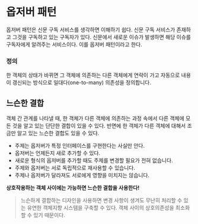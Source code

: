 # 옵저버 패턴
옵저버 패턴은 신문 구독 서비스를 생각하면 이해하기 쉽다. 신문 구독 서비스가 존재하고 그것을 구독하고 있는 구독자가 있다. 신문에서 새로운 이슈가 발생하면 해당 이슈를 구독자에게 알려주는 서비스이다. 이를 옵저버 패턴이라고 한다.

### 정의
한 객체의 상태가 바뀌면 그 객체에 의존하는 다른 객체에게 연락이 가고 자동으로 내용이 갱신되는 방식으로 일대다(one-to-many) 의존성을 정의합니다.

## 느슨한 결합
객체 간 관계를 나타낼 때, 한 객체가 다른 객체에 의존하는 과정 속에서 다른 객체에 모든 것을 알고 있는 단단한 결합이 있을 수 있다. 반면에 한 객체가 다른 객체에 대해서 조금만 알고 있는 느슨한 결합도 있을 수 있다.

- 주제는 옵저버가 특정 인터페이스를 구현한다는 사실만 안다.
- 옵저버는 언제든지 새로 추가할 수 있다.
- 새로운 형식의 옵저버를 추가할 때도 주제를 변경할 필요가 전혀 없습니다.
- 주제와 옵저버는 서로 독립적으로 재사용할 수 있습니다.
- 주제나 옵저버가 달라져도 서로에게 영향을 미치지는 않습니다.

**상호작용하는 객체 사이에는 가능하면 느슨한 결합을 사용한다!**

> 느슨하게 결합하는 디자인을 사용하면 변경 사항이 생겨도 무난히 처리할 수 있는 유연한 객체지향 시스템을 구축할 수 있다. 객체 사이의 상호의존성을 최소화할 수 있기 때문이다.

